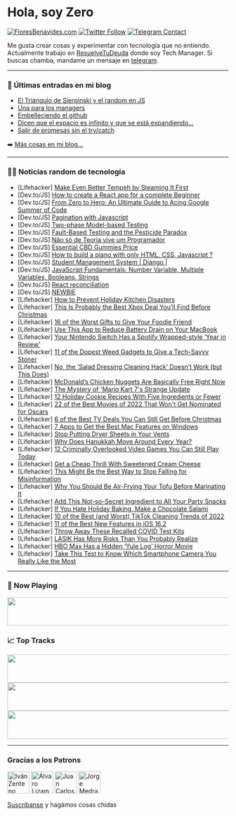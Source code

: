# Hola, soy Zero

[![FloresBenavides.com](https://img.shields.io/website?down_message=oops&label=MiBlog&style=for-the-badge&up_message=online&url=https%3A%2F%2Ffloresbenavides.com)](https://floresbenavides.com) [![Twitter Follow](https://img.shields.io/twitter/follow/ZeroDragon?color=%231DA1F2&label=Follow&logo=twitter&logoColor=ffffff&style=for-the-badge)](https://twitter.com/zerodragon) [![Telegram Contact](https://img.shields.io/badge/escr%C3%ADbeme-ZeroDragon-%2326A5E4?style=for-the-badge&logo=telegram)](https://t.me/zerodragon)

Me gusta crear cosas y experimentar con tecnología que no entiendo.
Actualmente trabajo en [ResuelveTuDeuda](http://github.com/resuelve) donde soy Tech Manager.
Si buscas chamba, mandame un mensaje en [telegram](https://t.me/zerodragon).

---

### 📕 Últimas entradas en mi blog
<!-- BLOG-POST-LIST:START -->
- [El Triángulo de Sierpinski y el random en JS](https://floresbenavides.com/el-triangulo-de-sierpinski-y-el-random-en-js/)
- [Una para los managers](https://floresbenavides.com/una-para-los-managers/)
- [Embelleciendo el github](https://floresbenavides.com/embelleciendo-el-github/)
- [Dicen que el espacio es infinito y que se está expandiendo…](https://floresbenavides.com/dicen-que-el-espacio-es-infinito-y-que-se-esta-expandiendo/)
- [Salir de promesas sin el try/catch](https://floresbenavides.com/salir-de-promesas-sin-el-try-catch/)
<!-- BLOG-POST-LIST:END -->

➡️ [Más cosas en mi blog...](https://floresbenavides.com)

---

### 👨‍💻 Noticias random de tecnología
<!-- TECH-POSTS:START -->
- [Lifehacker] [Make Even Better Tempeh by Steaming It First](https://lifehacker.com/make-even-better-tempeh-by-steaming-it-first-1849895182)
- [Dev.to/JS] [How to create a React app for a complete Beginner](https://dev.to/darkxenium/how-to-create-a-react-app-for-a-complete-beginner-50ph)
- [Dev.to/JS] [From Zero to Hero: An Ultimate Guide to Acing Google Summer of Code](https://dev.to/thenomadevel/from-zero-to-hero-an-ultimate-guide-to-acing-google-summer-of-code-577p)
- [Dev.to/JS] [Pagination with Javascript](https://dev.to/shubhamtiwari909/pagination-with-javascript-2a0)
- [Dev.to/JS] [Two-phase Model-based Testing](https://dev.to/lambdatest/two-phase-model-based-testing-5ckh)
- [Dev.to/JS] [Fault-Based Testing and the Pesticide Paradox](https://dev.to/lambdatest/fault-based-testing-and-the-pesticide-paradox-4i8b)
- [Dev.to/JS] [Não só de Teoria vive um Programador](https://dev.to/viniciosragazzi/nao-so-de-teoria-vive-um-programador-3605)
- [Dev.to/JS] [Essential CBD Gummies Price](https://dev.to/essentialcbdg19/essential-cbd-gummies-price-1fl0)
- [Dev.to/JS] [How to build a piano with only HTML, CSS, Javascript ?](https://dev.to/lotfijb/how-to-create-a-piano-with-only-html-css-javascript--3lk3)
- [Dev.to/JS] [Student Management System | Django |](https://dev.to/madhubankhatri/student-management-system-django--316m)
- [Dev.to/JS] [JavaScript Fundamentals: Number Variable, Multiple Variables, Booleans, Strings](https://dev.to/astrodevil/javascript-fundamentals-number-variable-multiple-variables-booleans-strings-6nm)
- [Dev.to/JS] [React reconciliation](https://dev.to/fpaghar/react-reconciliation-1gai)
- [Dev.to/JS] [NEWBIE](https://dev.to/tjojas/newbie-2mm8)
- [Lifehacker] [How to Prevent Holiday Kitchen Disasters](https://lifehacker.com/how-to-prevent-holiday-kitchen-disasters-1849894874)
- [Lifehacker] [This Is Probably the Best Xbox Deal You’ll Find Before Christmas](https://lifehacker.com/this-is-probably-the-best-xbox-deal-you-ll-find-before-1849894852)
- [Lifehacker] [16 of the Worst Gifts to Give Your Foodie Friend](https://lifehacker.com/16-of-the-worst-gifts-to-give-your-foodie-friend-1849885694)
- [Lifehacker] [Use This App to Reduce Battery Drain on Your MacBook](https://lifehacker.com/use-this-app-to-reduce-battery-drain-on-your-macbook-1849892452)
- [Lifehacker] [Your Nintendo Switch Has a Spotify Wrapped-style ‘Year in Review’](https://lifehacker.com/your-nintendo-switch-has-a-spotify-wrapped-style-year-1849893792)
- [Lifehacker] [11 of the Dopest Weed Gadgets to Give a Tech-Savvy Stoner](https://lifehacker.com/11-of-the-dopest-weed-gadgets-to-give-a-tech-savvy-ston-1849894383)
- [Lifehacker] [No, the ‘Salad Dressing Cleaning Hack’ Doesn’t Work &lpar;but This Does&rpar;](https://lifehacker.com/no-the-salad-dressing-cleaning-hack-doesn-t-work-bu-1849893452)
- [Lifehacker] [McDonald’s Chicken Nuggets Are Basically Free Right Now](https://lifehacker.com/mcdonald-s-chicken-nuggets-are-basically-free-right-now-1849893884)
- [Lifehacker] [The Mystery of &#39;Mario Kart 7&#39;s Strange Update](https://lifehacker.com/the-mystery-of-mario-kart-7s-strange-update-1849893179)
- [Lifehacker] [12 Holiday Cookie Recipes With Five Ingredients or Fewer](https://lifehacker.com/12-holiday-cookie-recipes-with-five-ingredients-or-fewe-1849893325)
- [Lifehacker] [22 of the Best Movies of 2022 That Won&#39;t Get Nominated for Oscars](https://lifehacker.com/22-of-the-best-movies-of-2022-that-wont-get-nominated-f-1849888235)
- [Lifehacker] [6 of the Best TV Deals You Can Still Get Before Christmas](https://lifehacker.com/6-of-the-best-tv-deals-you-can-still-get-before-christm-1849890432)
- [Lifehacker] [7 Apps to Get the Best Mac Features on Windows](https://lifehacker.com/7-apps-to-get-the-best-mac-features-on-windows-1849891578)
- [Lifehacker] [Stop Putting Dryer Sheets in Your Vents](https://lifehacker.com/stop-putting-dryer-sheets-in-your-vents-1849891225)
- [Lifehacker] [Why Does Hanukkah Move Around Every Year?](https://lifehacker.com/why-does-hanukkah-move-around-every-year-1849891312)
- [Lifehacker] [12 Criminally Overlooked Video Games You Can Still Play Today](https://lifehacker.com/12-criminally-overlooked-video-games-you-can-still-play-1849890477)
- [Lifehacker] [Get a Cheap Thrill With Sweetened Cream Cheese](https://lifehacker.com/get-a-cheap-thrill-with-sweetened-cream-cheese-1849890869)
- [Lifehacker] [This Might Be the Best Way to Stop Falling for Misinformation](https://lifehacker.com/this-might-be-the-best-way-to-stop-falling-for-bullshit-1849890110)
- [Lifehacker] [Why You Should Be Air-Frying Your Tofu Before Marinating It](https://lifehacker.com/why-you-should-be-air-frying-your-tofu-before-marinatin-1849889987)
- [Lifehacker] [Add This Not-so-Secret Ingredient to All Your Party Snacks](https://lifehacker.com/add-this-not-so-secret-ingredient-to-all-your-party-sna-1849889837)
- [Lifehacker] [If You Hate Holiday Baking, Make a Chocolate Salami](https://lifehacker.com/if-you-hate-holiday-baking-make-a-chocolate-salami-1849889505)
- [Lifehacker] [10 of the Best &lpar;and Worst&rpar; TikTok Cleaning Trends of 2022](https://lifehacker.com/10-of-the-best-and-worst-tiktok-cleaning-trends-of-20-1849888910)
- [Lifehacker] [11 of the Best New Features in iOS 16.2](https://lifehacker.com/11-of-the-best-new-features-in-ios-16-2-1849888579)
- [Lifehacker] [Throw Away These Recalled COVID Test Kits](https://lifehacker.com/throw-away-these-recalled-covid-test-kits-1849889056)
- [Lifehacker] [LASIK Has More Risks Than You Probably Realize](https://lifehacker.com/lasik-has-more-risks-than-you-probably-realize-1849888998)
- [Lifehacker] [HBO Max Has a Hidden ‘Yule Log’ Horror Movie](https://lifehacker.com/hbo-max-has-a-hidden-yule-log-horror-movie-1849888811)
- [Lifehacker] [Take This Test to Know Which Smartphone Camera You Really Like the Most](https://lifehacker.com/take-this-test-to-know-which-smartphone-camera-you-real-1849887577)<!-- TECH-POSTS:END -->

---

### 🎵 Now Playing
<a href="https://spotify-now-playing-dun.vercel.app/now-playing?open"><img src="https://spotify-now-playing-dun.vercel.app/now-playing" width="540" height="64"></a>

### 📈 Top Tracks
<a href="https://spotify-now-playing-dun.vercel.app/top-tracks?i=1&open"><img src="https://spotify-now-playing-dun.vercel.app/top-tracks?i=1" width="540" height="64"></a>
<a href="https://spotify-now-playing-dun.vercel.app/top-tracks?i=2&open"><img src="https://spotify-now-playing-dun.vercel.app/top-tracks?i=2" width="540" height="64"></a>
<a href="https://spotify-now-playing-dun.vercel.app/top-tracks?i=3&open"><img src="https://spotify-now-playing-dun.vercel.app/top-tracks?i=3" width="540" height="64"></a>

---

### Gracias a los Patrons
[<img src="https://avatars.githubusercontent.com/u/243380?v=4" alt="Iván Zenteno" width="50px">](https://github.com/k001) [<img src="https://avatars.githubusercontent.com/u/19955639?v=4" alt="Álvaro Lizama" width="50px">](https://github.com/alvarolizama) [<img src="https://avatars.githubusercontent.com/u/2718753?v=4" alt="Juan Carlos Ruiz" width="50px">](https://github.com/JuanCrg90) [<img src="https://avatars.githubusercontent.com/u/37025?v=4" alt="Jorge Medrano" width="50px">](https://github.com/h1pp1e) 

[Suscríbanse](https://www.patreon.com/zerodragon) y hagámos cosas chidas
